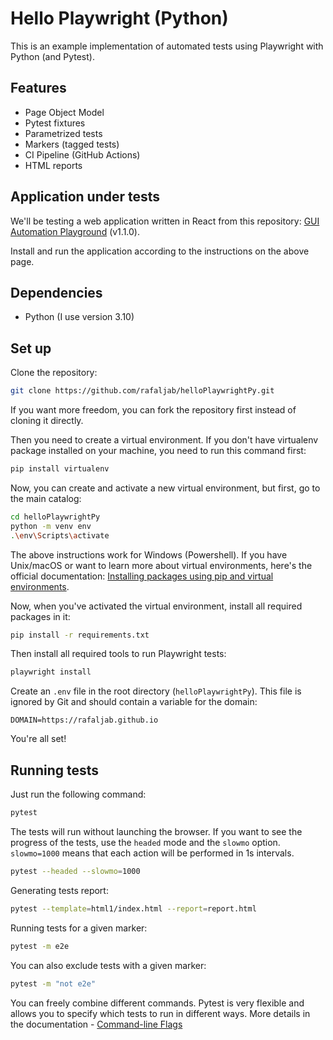 # Hello Playwright (Python)
This is an example implementation of automated tests using Playwright with Python (and Pytest).

## Features
* Page Object Model
* Pytest fixtures
* Parametrized tests
* Markers (tagged tests)
* CI Pipeline (GitHub Actions)
* HTML reports

## Application under tests
We'll be testing a web application written in React from this repository: [GUI Automation Playground](https://github.com/rafaljab/gui-automation-playground) (v1.1.0).

Install and run the application according to the instructions on the above page.

## Dependencies
* Python (I use version 3.10)

## Set up
Clone the repository:
```bash
git clone https://github.com/rafaljab/helloPlaywrightPy.git
```
If you want more freedom, you can fork the repository first instead of cloning it directly.

Then you need to create a virtual environment.
If you don't have virtualenv package installed on your machine, you need to run this command first:
```bash
pip install virtualenv
```
Now, you can create and activate a new virtual environment, but first, go to the main catalog:
```bash
cd helloPlaywrightPy
python -m venv env
.\env\Scripts\activate
```
The above instructions work for Windows (Powershell). If you have Unix/macOS or want to learn more about virtual environments, here's the official documentation: [Installing packages using pip and virtual environments](https://packaging.python.org/en/latest/guides/installing-using-pip-and-virtual-environments/).

Now, when you've activated the virtual environment, install all required packages in it:
```bash
pip install -r requirements.txt
```

Then install all required tools to run Playwright tests:
```bash
playwright install
```

Create an `.env` file in the root directory (`helloPlaywrightPy`).
This file is ignored by Git and should contain a variable for the domain:
```
DOMAIN=https://rafaljab.github.io
```

You're all set!

## Running tests

Just run the following command:
```bash
pytest
```

The tests will run without launching the browser.
If you want to see the progress of the tests, use the `headed` mode and the `slowmo` option.
`slowmo=1000` means that each action will be performed in 1s intervals.

```bash
pytest --headed --slowmo=1000
```

Generating tests report:
```bash
pytest --template=html1/index.html --report=report.html
```

Running tests for a given marker:
```bash
pytest -m e2e
```

You can also exclude tests with a given marker:
```bash
pytest -m "not e2e"
```

You can freely combine different commands.
Pytest is very flexible and allows you to specify which tests to run in different ways.
More details in the documentation - [Command-line Flags](https://docs.pytest.org/en/stable/reference/reference.html#command-line-flags)
